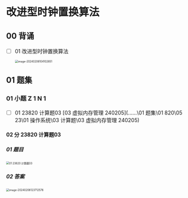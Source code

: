 # 改进型时钟置换算法



## 00 背诵

- [ ] 01 改进型时钟置换算法

  <img src="https://cvp.oss-cn-shanghai.aliyuncs.com/picgo/202402061041728.png" alt="image-20240206104102651" style="zoom:50%;" />

## 01 题集



### 01 小题  Z 1 N 1

- [ ] 01 23820 计算题03  [03 虚拟内存管理 240205](..\..\..\01 题集\01 820\05 23\01 操作系统\03 计算题\03 虚拟内存管理 240205) 

  

#### 02 分 23820 计算题03

##### 01 题目

<img src="https://cvp.oss-cn-shanghai.aliyuncs.com/picgo/202402061052166.png" alt="01 23820 计算题03" style="zoom:50%;" />

##### 02 答案

<img src="https://cvp.oss-cn-shanghai.aliyuncs.com/picgo/202402061237953.png" alt="image-20240206123712576" style="zoom:50%;" />
